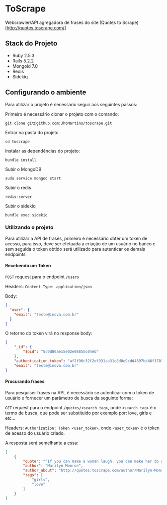 # ToScrape

Webcrawler/API agregadora de frases do site (Quotes to Scrape)[http://quotes.toscrape.com/]

## Stack do Projeto
- Ruby 2.5.3
- Rails 5.2.2
- Mongoid 7.0
- Redis 
- Sidekiq

## Configurando o ambiente

Para utilizar o projeto é necessário seguir aos seguintes passos:

Primeiro é necessário clonar o projeto com o comando:

`git clone git@github.com:JhoMartins/toscrape.git`

Entrar na pasta do projeto

`cd toscrape`

Instalar as dependências do projeto: 

`bundle install`

Subir o MongoDB

`sudo service mongod start`

Subir o redis

`redis-server`

Subir o sidekiq

`bundle exec sidekiq`


### Utilizando o projeto

Para utilizar a API de frases, primeiro é necessário obter um token de acesso, para isso, deve ser efetuada a criação de um usuário no banco e sem seguida o token obtido será utilizado para autenticar os demais endpoints

#### Recebendo um Token

`POST` request para o endpoint `/users`

Headers: `Content-Type: application/json`

Body:

```json
{
  "user": {
  	"email": "teste@inova.com.br"
  }
} 
```

O retorno do token virá no response body:

```json
{
    "_id": {
        "$oid": "5c0d80ae15e02e08855c04eb"
    },
    "authentication_token": "af2f96c32f2ef931ca31c8d0e9cdd4697bd46f3703c7a0901edb66a6f4cf0d42",
    "email": "teste@inova.com.br"
}
```

#### Procurando frases

Para pesquiser frases na API, é necessário se autenticar com o token de usuário e fornecer um parâmetro de busca da seguinte forma:

`GET` request para o endpoint `/quotes/<search_tag>`, onde `<search_tag>` é o termo de busca, que pode ser substituido por exemplo por: love, girls e etc...

Headers: `Authorization: Token <user_token>`, onde `<user_token>` é o token de acesso do usuário criado.

A resposta será semelhante a essa:

```json
[
    {
        "quote": "“If you can make a woman laugh, you can make her do anything.”",
        "author": "Marilyn Monroe",
        "author_about": "http://quotes.toscrape.com/author/Marilyn-Monroe",
        "tags": [
            "girls",
            "love"
        ]
    }
]
```